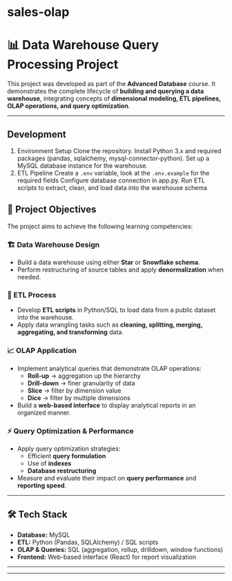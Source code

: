 # sales-olap

# 📊 Data Warehouse Query Processing Project

This project was developed as part of the **Advanced Database** course. It demonstrates the complete lifecycle of **building and querying a data warehouse**, integrating concepts of **dimensional modeling, ETL pipelines, OLAP operations, and query optimization**.

---

## Development

1. Environment Setup
   Clone the repository.
   Install Python 3.x and required packages (pandas, sqlalchemy, mysql-connector-python).
   Set up a MySQL database instance for the warehouse.
2. ETL Pipeline
   Create a `.env` variable, look at the `.env.example` for the required fields
   Configure database connection in app.py.
   Run ETL scripts to extract, clean, and load data into the warehouse schema

## 🚀 Project Objectives

The project aims to achieve the following learning competencies:

### 🏗️ Data Warehouse Design

- Build a data warehouse using either **Star** or **Snowflake schema**.
- Perform restructuring of source tables and apply **denormalization** when needed.

### 🔄 ETL Process

- Develop **ETL scripts** in Python/SQL to load data from a public dataset into the warehouse.
- Apply data wrangling tasks such as **cleaning, splitting, merging, aggregating, and transforming** data.

### 📈 OLAP Application

- Implement analytical queries that demonstrate OLAP operations:
  - **Roll-up** → aggregation up the hierarchy
  - **Drill-down** → finer granularity of data
  - **Slice** → filter by dimension value
  - **Dice** → filter by multiple dimensions
- Build a **web-based interface** to display analytical reports in an organized manner.

### ⚡ Query Optimization & Performance

- Apply query optimization strategies:
  - Efficient **query formulation**
  - Use of **indexes**
  - **Database restructuring**
- Measure and evaluate their impact on **query performance** and **reporting speed**.

---

## 🛠️ Tech Stack

- **Database:** MySQL
- **ETL:** Python (Pandas, SQLAlchemy) / SQL scripts
- **OLAP & Queries:** SQL (aggregation, rollup, drilldown, window functions)
- **Frontend:** Web-based interface (React) for report visualization

---

---
